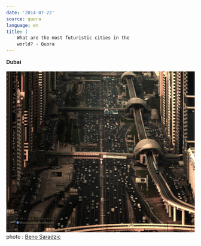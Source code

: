```yaml
---
date: '2014-07-22'
source: quora
language: en
title: |
    What are the most futuristic cities in the
    world? - Quora
---
```


**Dubai**\
\
![](./img/main-qimg-1f916e6e20ced49216b51409c3d8ce45-c.png)\
photo : [Beno Saradzic](http://500px.com/BenoSaradzic)
